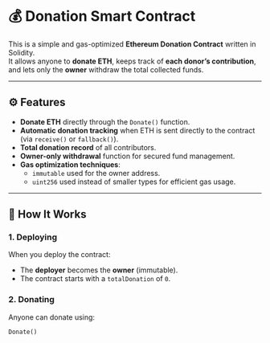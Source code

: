 # 💰 Donation Smart Contract

This is a simple and gas-optimized **Ethereum Donation Contract** written in Solidity.  
It allows anyone to **donate ETH**, keeps track of **each donor’s contribution**, and lets only the **owner** withdraw the total collected funds.

---

## ⚙️ Features

- **Donate ETH** directly through the `Donate()` function.  
- **Automatic donation tracking** when ETH is sent directly to the contract (via `receive()` or `fallback()`).
- **Total donation record** of all contributors.
- **Owner-only withdrawal** function for secured fund management.
- **Gas optimization techniques**:
  - `immutable` used for the owner address.
  - `uint256` used instead of smaller types for efficient gas usage.

---

## 🧠 How It Works

### 1. Deploying
When you deploy the contract:
- The **deployer** becomes the **owner** (immutable).
- The contract starts with a `totalDonation` of `0`.

### 2. Donating
Anyone can donate using:
```solidity
Donate()
